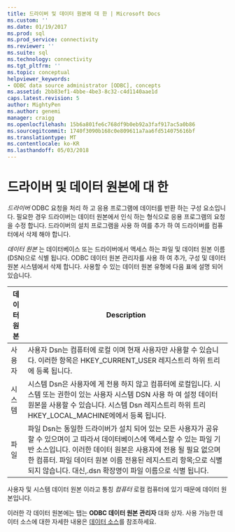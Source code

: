 ```yaml
---
title: 드라이버 및 데이터 원본에 대 한 | Microsoft Docs
ms.custom: ''
ms.date: 01/19/2017
ms.prod: sql
ms.prod_service: connectivity
ms.reviewer: ''
ms.suite: sql
ms.technology: connectivity
ms.tgt_pltfrm: ''
ms.topic: conceptual
helpviewer_keywords:
- ODBC data source administrator [ODBC], concepts
ms.assetid: 2bb83ef1-4bbe-4be3-8c32-c4d1140aae1d
caps.latest.revision: 5
author: MightyPen
ms.author: genemi
manager: craigg
ms.openlocfilehash: 15b6a801fe6c768df9b0eb92a3faf917ac5a0b86
ms.sourcegitcommit: 1740f3090b168c0e809611a7aa6fd514075616bf
ms.translationtype: MT
ms.contentlocale: ko-KR
ms.lasthandoff: 05/03/2018
---
```

# <a name="about-drivers-and-data-sources"></a>드라이버 및 데이터 원본에 대 한
*드라이버* ODBC 요청을 처리 하 고 응용 프로그램에 데이터를 반환 하는 구성 요소입니다. 필요한 경우 드라이버는 데이터 원본에서 인식 하는 형식으로 응용 프로그램의 요청을 수정 합니다. 드라이버의 설치 프로그램을 사용 하 여를 추가 하 여 드라이버를 컴퓨터에서 삭제 해야 합니다.  
  
 *데이터 원본* 는 데이터베이스 또는 드라이버에서 액세스 하는 파일 및 데이터 원본 이름 (DSN)으로 식별 됩니다. ODBC 데이터 원본 관리자를 사용 하 여 추가, 구성 및 데이터 원본 시스템에서 삭제 합니다. 사용할 수 있는 데이터 원본 유형에 다음 표에 설명 되어 있습니다.  
  
|데이터 원본|Description|  
|-----------------|-----------------|  
|사용자|사용자 Dsn는 컴퓨터에 로컬 이며 현재 사용자만 사용할 수 있습니다. 이러한 항목은 HKEY_CURRENT_USER 레지스트리 하위 트리에 등록 됩니다.|  
|시스템|시스템 Dsn은 사용자에 게 전용 하지 않고 컴퓨터에 로컬입니다. 시스템 또는 권한이 있는 사용자 시스템 DSN 사용 하 여 설정 데이터 원본을 사용할 수 있습니다. 시스템 Dsn 레지스트리 하위 트리 HKEY_LOCAL_MACHINE에에서 등록 됩니다.|  
|파일|파일 Dsn는 동일한 드라이버가 설치 되어 있는 모든 사용자가 공유할 수 있으며이 고 따라서 데이터베이스에 액세스할 수 있는 파일 기반 소스입니다. 이러한 데이터 원본은 사용자에 전용 될 필요 없으며 한 컴퓨터. 파일 데이터 원본 이름 전용된 레지스트리 항목;으로 식별 되지 않습니다. 대신,.dsn 확장명이 파일 이름으로 식별 됩니다.|  
  
 사용자 및 시스템 데이터 원본 이라고 통칭 *컴퓨터* 로컬 컴퓨터에 있기 때문에 데이터 원본입니다.  
  
 이러한 각 데이터 원본에는 탭는 **ODBC 데이터 원본 관리자** 대화 상자. 사용 가능한 데이터 소스에 대한 자세한 내용은 [데이터 소스](../../odbc/reference/data-sources.md)를 참조하세요.
